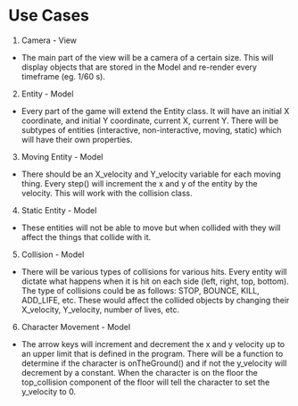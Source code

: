 # Use Cases

1. Camera - View
 - The main part of the view will be a camera of a certain size. This will display objects that are stored in the Model and re-render every timeframe (eg. 1/60 s).

2. Entity - Model
 - Every part of the game will extend the Entity class. It will have an initial X coordinate, and initial Y coordinate, current X, current Y. There will be subtypes of entities (interactive, non-interactive, moving, static) which will have their own properties.

3. Moving Entity - Model
 - There should be an X_velocity and Y_velocity variable for each moving thing. Every step() will increment the x and y of the entity by the velocity. This will work with the collision class.

4. Static Entity - Model
 - These entities will not be able to move but when collided with they will affect the things that collide with it.

5. Collision - Model
 - There will be various types of collisions for various hits. Every entity will dictate what happens when it is hit on each side (left, right, top, bottom). The type of collisions could be as follows: STOP, BOUNCE, KILL, ADD_LIFE, etc. These would affect the collided objects by changing their X_velocity, Y_velocity, number of lives, etc.

6. Character Movement - Model
 - The arrow keys will increment and decrement the x and y velocity up to an upper limit that is defined in the program. There will be a function to determine if the character is onTheGround() and if not the y_velocity will decrement by a constant. When the character is on the floor the top_collision component of the floor will tell the character to set the y_velocity to 0.